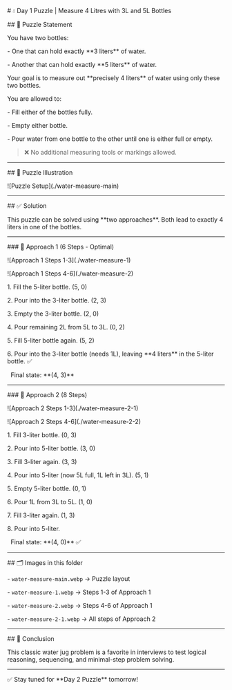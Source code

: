 \# 💧 Day 1 Puzzle | Measure 4 Litres with 3L and 5L Bottles



\## 🧠 Puzzle Statement



You have two bottles:

\- One that can hold exactly \*\*3 liters\*\* of water.

\- Another that can hold exactly \*\*5 liters\*\* of water.



Your goal is to measure out \*\*precisely 4 liters\*\* of water using only these two bottles.  

You are allowed to:

\- Fill either of the bottles fully.

\- Empty either bottle.

\- Pour water from one bottle to the other until one is either full or empty.



> ❌ No additional measuring tools or markings allowed.



---



\## 📸 Puzzle Illustration



!\[Puzzle Setup](./water-measure-main)



---



\## ✅ Solution



This puzzle can be solved using \*\*two approaches\*\*. Both lead to exactly 4 liters in one of the bottles.



---



\### 🔁 Approach 1 (6 Steps - Optimal)



!\[Approach 1 Steps 1-3](./water-measure-1)  

!\[Approach 1 Steps 4-6](./water-measure-2)



1\. Fill the 5-liter bottle. (5, 0)

2\. Pour into the 3-liter bottle. (2, 3)

3\. Empty the 3-liter bottle. (2, 0)

4\. Pour remaining 2L from 5L to 3L. (0, 2)

5\. Fill 5-liter bottle again. (5, 2)

6\. Pour into the 3-liter bottle (needs 1L), leaving \*\*4 liters\*\* in the 5-liter bottle. ✅  

&nbsp;  Final state: \*\*(4, 3)\*\*



---



\### 🔁 Approach 2 (8 Steps)



!\[Approach 2 Steps 1-3](./water-measure-2-1)

!\[Approach 2 Steps 4-6](./water-measure-2-2)



1\. Fill 3-liter bottle. (0, 3)

2\. Pour into 5-liter bottle. (3, 0)

3\. Fill 3-liter again. (3, 3)

4\. Pour into 5-liter (now 5L full, 1L left in 3L). (5, 1)

5\. Empty 5-liter bottle. (0, 1)

6\. Pour 1L from 3L to 5L. (1, 0)

7\. Fill 3-liter again. (1, 3)

8\. Pour into 5-liter.  

&nbsp;  Final state: \*\*(4, 0)\*\* ✅



---



\## 🗂️ Images in this folder



\- `water-measure-main.webp` → Puzzle layout

\- `water-measure-1.webp` → Steps 1-3 of Approach 1

\- `water-measure-2.webp` → Steps 4-6 of Approach 1

\- `water-measure-2-1.webp` → All steps of Approach 2



---



\## 🧠 Conclusion



This classic water jug problem is a favorite in interviews to test logical reasoning, sequencing, and minimal-step problem solving.



---



✅ Stay tuned for \*\*Day 2 Puzzle\*\* tomorrow!



